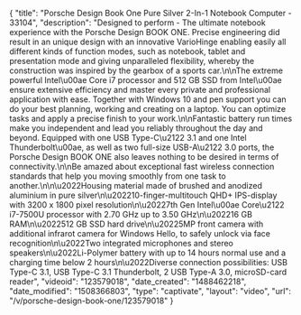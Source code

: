 {
    "title": "Porsche Design Book One Pure Silver 2-In-1 Notebook Computer - 33104",
    "description": "Designed to perform - The ultimate notebook experience with the Porsche Design BOOK ONE. Precise engineering did result in an unique design with an innovative VarioHinge enabling easily all different kinds of function modes, such as notebook, tablet and presentation mode and giving unparalleled flexibility, whereby the construction was inspired by the gearbox of a sports car.\n\nThe extreme powerful Intel\u00ae Core i7 processor and 512 GB SSD from Intel\u00ae ensure extensive efficiency and master every private and professional application with ease. Together with Windows 10 and pen support you can do your best planning, working and creating on a laptop. You can optimize tasks and apply a precise finish to your work.\n\nFantastic battery run times make you independent and lead you reliably throughout the day and beyond. Equipped with one USB Type-C\u2122 3.1 and one Intel Thunderbolt\u00ae, as well as two full-size USB-A\u2122 3.0 ports, the Porsche Design BOOK ONE also leaves nothing to be desired in terms of connectivity.\n\nBe amazed about exceptional fast wireless connection standards that help you moving smoothly from one task to another.\n\n\u2022Housing material made of brushed and anodized aluminium in pure silver\n\u202210-finger-multitouch QHD+ IPS-display with 3200 x 1800 pixel resolution\n\u20227th Gen Intel\u00ae Core\u2122 i7-7500U processor with 2.70 GHz up to 3.50 GHz\n\u202216 GB RAM\n\u2022512 GB SSD hard drive\n\u20225MP front camera with additional infrarot camera for Windows Hello, to safely unlock via face recognition\n\u2022Two integrated microphones and stereo speakers\n\u2022Li-Polymer battery with up to 14 hours normal use and a charging time below 2 hours\n\u2022Diverse connection possibilities: USB Type-C 3.1, USB Type-C 3.1 Thunderbolt, 2 USB Type-A 3.0, microSD-card reader",
    "videoid": "123579018",
    "date_created": "1488462218",
    "date_modified": "1508366803",
    "type": "captivate",
    "layout": "video",
    "url": "\/v\/porsche-design-book-one\/123579018"
}